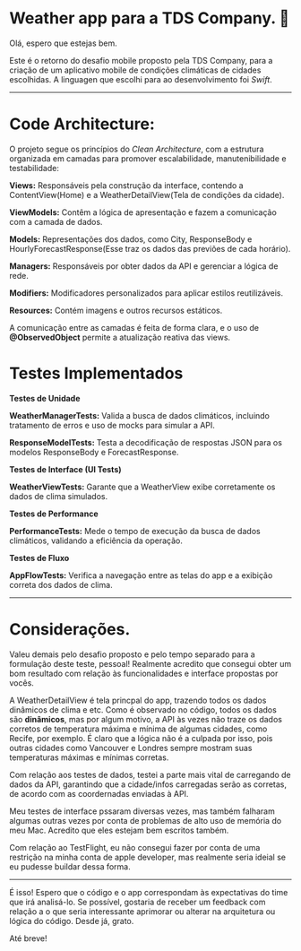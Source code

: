 # **Weather app para a TDS Company.** 🚀

   Olá, espero que estejas bem. 
   
   Este é o retorno do desafio mobile proposto pela TDS Company, para a criação de um aplicativo mobile de condições climáticas de cidades escolhidas. A linguagen que escolhi para ao desenvolvimento foi *Swift*.

---
# **Code Architecture:**

O projeto segue os princípios do *Clean Architecture*, com a estrutura organizada em camadas para promover escalabilidade, manutenibilidade e testabilidade:

**Views:** Responsáveis pela construção da interface, contendo a ContentView(Home) e a WeatherDetailView(Tela de condições da cidade).

**ViewModels:** Contêm a lógica de apresentação e fazem a comunicação com a camada de dados.

**Models:** Representações dos dados, como City, ResponseBody e HourlyForecastResponse(Esse traz os dados das previões de cada horário).

**Managers:** Responsáveis por obter dados da API e gerenciar a lógica de rede.

**Modifiers:** Modificadores personalizados para aplicar estilos reutilizáveis.

**Resources:** Contém imagens e outros recursos estáticos.

A comunicação entre as camadas é feita de forma clara, e o uso de **@ObservedObject** permite a atualização reativa das views.

# **Testes Implementados**

**Testes de Unidade**

**WeatherManagerTests:** Valida a busca de dados climáticos, incluindo tratamento de erros e uso de mocks para simular a API.

**ResponseModelTests:** Testa a decodificação de respostas JSON para os modelos ResponseBody e ForecastResponse.

**Testes de Interface (UI Tests)**

**WeatherViewTests:** Garante que a WeatherView exibe corretamente os dados de clima simulados.

**Testes de Performance**

**PerformanceTests:** Mede o tempo de execução da busca de dados climáticos, validando a eficiência da operação.

**Testes de Fluxo**

**AppFlowTests:** Verifica a navegação entre as telas do app e a exibição correta dos dados de clima.

---

# **Considerações.**

Valeu demais pelo desafio proposto e pelo tempo separado para a formulação deste teste, pessoal! Realmente acredito que consegui obter um bom resultado com relação às funcionalidades e interface propostas por vocês. 

A WeatherDetailView é tela princpal do app, trazendo todos os dados dinâmicos de clima e etc. Como é observado no código, todos os dados são **dinâmicos**, mas por algum motivo, a API às vezes não traze os dados corretos de temperatura máxima e mínima de algumas cidades, como Recife, por exemplo. É claro que a lógica não é a culpada por isso, pois outras cidades como Vancouver e Londres sempre mostram suas temperaturas máximas e mínimas corretas.

Com relação aos testes de dados, testei a parte mais vital de carregando de dados da API, garantindo que a cidade/infos carregadas serão as corretas, de acordo com as coordernadas enviadas à API.

Meu testes de interface pssaram diversas vezes, mas também falharam algumas outras vezes por conta de problemas de alto uso de memória do meu Mac. Acredito que eles estejam bem escritos também.

Com relação ao TestFlight, eu não consegui fazer por conta de uma restrição na minha conta de apple developer, mas realmente seria ideial se eu pudesse buildar dessa forma.

---

É isso! Espero que o código e o app correspondam às expectativas do time que irá analisá-lo. Se possível, gostaria de receber um feedback com relação a o que seria interessante aprimorar ou alterar na arquitetura ou lógica do código. Desde já, grato. 

Até breve!










